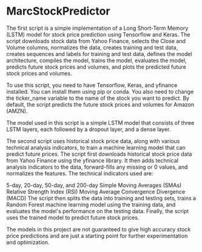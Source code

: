 # MarcStockPredictor


The first script is a simple implementation of a Long Short-Term Memory (LSTM) model for stock price prediction using Tensorflow and Keras. The script downloads stock data from Yahoo Finance, selects the Close and Volume columns, normalizes the data, creates training and test data, creates sequences and labels for training and test data, defines the model architecture, compiles the model, trains the model, evaluates the model, predicts future stock prices and volumes, and plots the predicted future stock prices and volumes.

To use this script, you need to have Tensorflow, Keras, and yfinance installed. You can install them using pip or conda. You also need to change the ticker_name variable to the name of the stock you want to predict. By default, the script predicts the future stock prices and volumes for Amazon (AMZN).

The model used in this script is a simple LSTM model that consists of three LSTM layers, each followed by a dropout layer, and a dense layer. 


The second script uses historical stock price data, along with various technical analysis indicators, to train a machine learning model that can predict future prices. The script first downloads historical stock price data from Yahoo Finance using the yfinance library. It then adds technical analysis indicators to the data, forward-fills any missing or 0 values, and normalizes the features. The technical indicators used are:

5-day, 20-day, 50-day, and 200-day Simple Moving Averages (SMAs)
Relative Strength Index (RSI)
Moving Average Convergence Divergence (MACD)
The script then splits the data into training and testing sets, trains a Random Forest machine learning model using the training data, and evaluates the model's performance on the testing data. Finally, the script uses the trained model to predict future stock prices.


The models in this project are not guaranteed to give high accuracy stock price predictions and are just a starting point for further experimentation and optimization.
